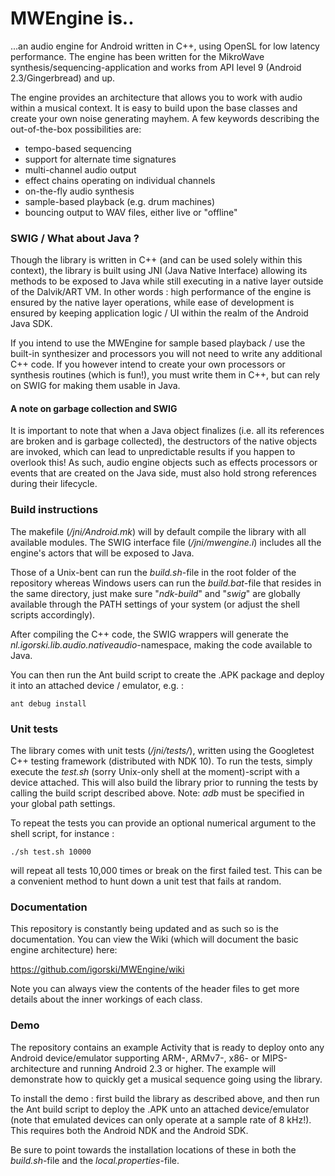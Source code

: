 MWEngine is..
=============

...an audio engine for Android written in C++, using OpenSL for low latency performance. The engine has
been written for the MikroWave synthesis/sequencing-application and works from API level 9 (Android 2.3/Gingerbread)
and up.

The engine provides an architecture that allows you to work with audio within a musical context. It is easy to
build upon the base classes and create your own noise generating mayhem. A few keywords describing the
out-of-the-box possibilities are:

 * tempo-based sequencing
 * support for alternate time signatures
 * multi-channel audio output
 * effect chains operating on individual channels
 * on-the-fly audio synthesis
 * sample-based playback (e.g. drum machines)
 * bouncing output to WAV files, either live or "offline"

### SWIG / What about Java ?

Though the library is written in C++ (and can be used solely within this context), the library is built using JNI
(Java Native Interface) allowing its methods to be exposed to Java while still executing in a native layer outside of
the Dalvik/ART VM. In other words : high performance of the engine is ensured by the native layer operations, while
ease of development is ensured by keeping application logic / UI within the realm of the Android Java SDK.

If you intend to use the MWEngine for sample based playback / use the built-in synthesizer and processors you will not need to write any additional C++ code. If you however intend to create your own processors or synthesis routines (which is fun!), you must write them in C++, but can rely on SWIG for making them usable in Java.

#### A note on garbage collection and SWIG

It is important to note that when a Java object finalizes (i.e. all its references are broken and is garbage collected), the
destructors of the native objects are invoked, which can lead to unpredictable results if you happen to overlook this!
As such, audio engine objects such as effects processors or events that are created on the Java side, must also hold
strong references during their lifecycle.

### Build instructions

The makefile (_/jni/Android.mk_) will by default compile the library with all available modules. The SWIG interface file
(_/jni/mwengine.i_) includes all the engine's actors that will be exposed to Java.

Those of a Unix-bent can run the _build.sh_-file in the root folder of the repository whereas Windows users can run the
_build.bat_-file that resides in the same directory, just make sure "_ndk-build_" and "_swig_" are globally available
through the PATH settings of your system (or adjust the shell scripts accordingly).

After compiling the C++ code, the SWIG wrappers will generate the _nl.igorski.lib.audio.nativeaudio_-namespace, making the code available to Java.

You can then run the Ant build script to create the .APK package and deploy it into an attached device / emulator, e.g. :

    ant debug install
    
### Unit tests

The library comes with unit tests (_/jni/tests/_), written using the Googletest C++ testing framework (distributed with NDK 10).
To run the tests, simply execute the _test.sh_ (sorry Unix-only shell at the moment)-script with a device attached.
This will also build the library prior to running the tests by calling the build script described above.
Note: _adb_ must be specified in your global path settings.

To repeat the tests you can provide an optional numerical argument to the shell script, for instance :

    ./sh test.sh 10000

will repeat all tests 10,000 times or break on the first failed test. This can be a convenient method to hunt down a
unit test that fails at random.


### Documentation

This repository is constantly being updated and as such so is the documentation. You can view the Wiki (which will document the basic
engine architecture) here:

https://github.com/igorski/MWEngine/wiki

Note you can always view the contents of the header files to get more details about the inner workings of each class.

### Demo

The repository contains an example Activity that is ready to deploy onto any Android device/emulator supporting ARM-, ARMv7-,
x86- or MIPS-architecture and running Android 2.3 or higher. The example will demonstrate how to quickly get a musical
sequence going using the library.

To install the demo : first build the library as described above, and then run the Ant build script to deploy the .APK unto an
attached device/emulator (note that emulated devices can only operate at a sample rate of 8 kHz!). This requires both the Android NDK and the Android SDK.

Be sure to point towards the installation locations of these in both the _build.sh_-file and the _local.properties_-file.
